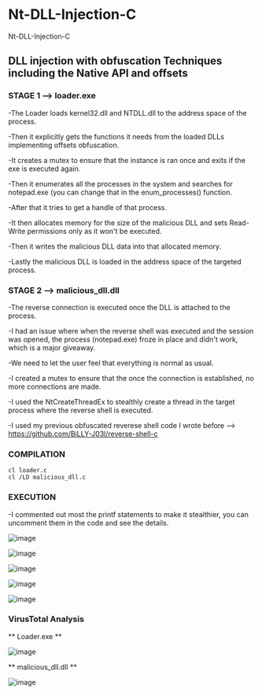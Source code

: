 # Nt-DLL-Injection-C
Nt-DLL-Injection-C

## DLL injection with obfuscation Techniques including the Native API and offsets

### STAGE 1 --> loader.exe

-The Loader loads kernel32.dll and NTDLL.dll to the address space of the process.

-Then it explicitly gets the functions it needs from the loaded DLLs implementing offsets obfuscation.

-It creates a mutex to ensure that the instance is ran once and exits if the exe is executed again.

-Then it enumerates all the processes in the system and searches for notepad.exe (you can change that in the enum_processes() function.

-After that it tries to get a handle of that process.

-It then allocates memory for the size of the malicious DLL and sets Read-Write permissions only as it won't be executed.

-Then it writes the malicious DLL data into that allocated memory.

-Lastly the malicious DLL is loaded in the address space of the targeted process.



### STAGE 2 --> malicious_dll.dll

-The reverse connection is executed once the DLL is attached to the process.

-I had an issue where when the reverse shell was executed and the session was opened, the process (notepad.exe) froze in place and didn't work, which is a major giveaway.

-We need to let the user feel that everything is normal as usual.

-I created a mutex to ensure that the once the connection is established, no more connections are made.

-I used the NtCreateThreadEx to stealthly create a thread in the target process where the reverse shell is executed.

-I used my previous obfuscated reverese shell code I wrote before --> https://github.com/BiLLY-J03l/reverse-shell-c



### COMPILATION
    cl loader.c
    cl /LD malicious_dll.c
    


### EXECUTION

-I commented out most the printf statements to make it stealthier, you can uncomment them in the code and see the details.


![image](https://github.com/user-attachments/assets/3df437be-73a3-4ac3-9e38-87f6e50d30a7)

![image](https://github.com/user-attachments/assets/187a909b-5cd0-43e1-b992-175e12c1e6ba)

![image](https://github.com/user-attachments/assets/d48f0da0-8dba-48fc-8fe3-78209e8a895b)

![image](https://github.com/user-attachments/assets/b5f45b02-584c-4056-ae24-06b3ce082fcd)

![image](https://github.com/user-attachments/assets/56c9f9fe-6372-4b10-891b-b7484d707bab)



### VirusTotal Analysis

** Loader.exe **

![image](https://github.com/user-attachments/assets/4546b8ab-23a9-4c79-969b-1fd1f88a9d22)


** malicious_dll.dll **

![image](https://github.com/user-attachments/assets/c22fe722-aee0-450e-bdc4-52c68ce471f5)








